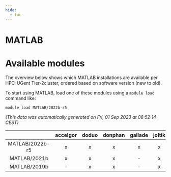 ```yaml
---
hide:
  - toc
---
```


MATLAB
======

# Available modules


The overview below shows which MATLAB installations are available per HPC-UGent Tier-2cluster, ordered based on software version (new to old).

To start using MATLAB, load one of these modules using a `module load` command like:

```shell
module load MATLAB/2022b-r5
```

*(This data was automatically generated on Fri, 01 Sep 2023 at 08:52:14 CEST)*  

| |accelgor|doduo|donphan|gallade|joltik|skitty|swalot|victini|
| :---: | :---: | :---: | :---: | :---: | :---: | :---: | :---: | :---: |
|MATLAB/2022b-r5|x|x|x|x|x|x|x|x|
|MATLAB/2021b|x|x|x|-|x|x|x|x|
|MATLAB/2019b|-|x|x|-|x|x|-|x|

